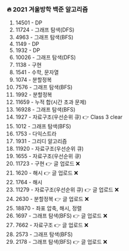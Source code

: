 ### 🔥 2021 겨울방학 백준 알고리즘

 1. 14501 - DP
 2. 11724 - 그래프 탐색(DFS)
 3. 4963 - 그래프 탐색(BFS)
 4. 1149 - DP
 5. 1932 - DP
 6. 10026 - 그래프 탐색(DFS)
 7. 1138 - 구현
 8. 1541 - 수학, 문자열
 9. 1074 - 분할정복
 10. 7576 - 그래프 탐색(BFS)
 11. 1992 - 분할정복
 12. 11659 - 누적 합(시간 초과 문제)
 13. 16928 - 그래프 탐색(BFS)
 14. 1927 - 자료구조(우선순위 큐) 👉 Class 3 clear
 15. 1012 - 그래프 탐색(BFS)
 16. 1753 - 다익스트라
 17. 1931 - 그리디 알고리즘
 18. 11920 - 자료구조(우선순위 큐)
 19. 1655 - 자료구조(우선순위 큐)
 20. 11723 - 구현 👉 글 업로드 ❌
 21. 1620 - 해시 👉 글 업로드 ❌
 22. 1764 - 해시
 23. 11279 - 자료구조(우선순위 큐) 👉 글 업로드 ❌
 24. 2630 - 분할정복 👉 글 업로드 ❌
 25. 18870 - 좌표 압축, 해시, 정렬
 26. 1697 - 그래프 탐색(BFS) 👉 글 업로드 ❌
 27. 7662 - 자료구조 👉 글 업로드 ❌
 28. 2573 - 그래프 탐색(BFS)
 29. 2178 - 그래프 탐색(BFS) 👉 글 업로드 ❌

